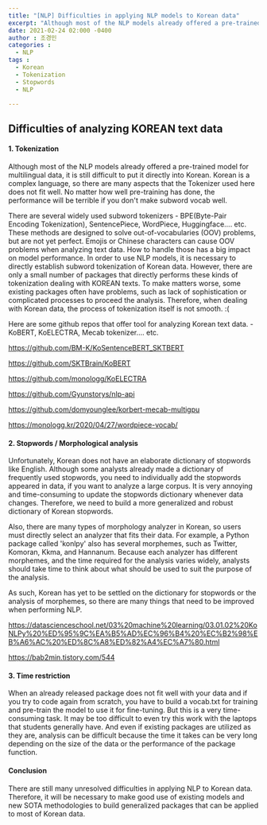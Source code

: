 ```yaml
---
title: "[NLP] Difficulties in applying NLP models to Korean data"
excerpt: "Although most of the NLP models already offered a pre-trained model for multilingual data, it is still difficult to put it directly into Korean. Korean is a complex language, so there are many aspects that the Tokenizer used here does not fit well. No matter how well pre-training has done, the performance will be terrible if you don't make subword vocab well."
date: 2021-02-24 02:000 -0400
author : 조경민
categories :
  - NLP
tags :
  - Korean
  - Tokenization
  - Stopwords
  - NLP

---
```


## Difficulties of analyzing KOREAN text data



#### 1. Tokenization

Although most of the NLP models already offered a pre-trained model for multilingual data, it is still difficult to put it directly into Korean. Korean is a complex language, so there are many aspects that the Tokenizer used here does not fit well. No matter how well pre-training has done, the performance will be terrible if you don't make subword vocab well.

There are several widely used subword tokenizers - BPE(Byte-Pair Encoding Tokenization), SentencePiece, WordPiece, Huggingface.... etc. These methods are designed to solve out-of-vocabularies (OOV) problems, but are not yet perfect. Emojis or Chinese characters can cause OOV problems when analyzing text data. How to handle those has a big impact on model performance. In order to use NLP models, it is necessary to directly establish subword tokenization of Korean data. However, there are only a small number of packages that directly performs these kinds of tokenization dealing with KOREAN texts. To make matters worse, some existing packages often have problems, such as lack of sophistication or complicated processes to proceed the analysis. Therefore, when dealing with Korean data, the process of tokenization itself is not smooth. :(

Here are some github repos that offer tool for analyzing Korean text data. - KoBERT, KoELECTRA, Mecab tokenizer.... etc.

<https://github.com/BM-K/KoSentenceBERT_SKTBERT>

<https://github.com/SKTBrain/KoBERT>

<https://github.com/monologg/KoELECTRA>

<https://github.com/Gyunstorys/nlp-api>

<https://github.com/domyounglee/korbert-mecab-multigpu>

<https://monologg.kr/2020/04/27/wordpiece-vocab/>





#### 2. Stopwords / Morphological analysis

Unfortunately, Korean does not have an elaborate dictionary of stopwords like English. Although some analysts already made a dictionary of frequently used stopwords, you need to individually add the stopwords appeared in data, if you want to analyze a large corpus. It is very annoying and time-consuming to update the stopwords dictionary whenever data changes. Therefore, we need to build a more generalized and robust dictionary of Korean stopwords.

Also, there are many types of morphology analyzer in Korean, so users must directly select an analyzer that fits their data. For example, a Python package called 'konlpy' also has several morphemes, such as Twitter, Komoran, Kkma, and Hannanum. Because each analyzer has different morphemes, and the time required for the analysis varies widely, analysts should take time to think about what should be used to suit the purpose of the analysis.

As such, Korean has yet to be settled on the dictionary for stopwords or the analysis of morphemes, so there are many things that need to be improved when performing NLP.

<https://datascienceschool.net/03%20machine%20learning/03.01.02%20KoNLPy%20%ED%95%9C%EA%B5%AD%EC%96%B4%20%EC%B2%98%EB%A6%AC%20%ED%8C%A8%ED%82%A4%EC%A7%80.html>

<https://bab2min.tistory.com/544>





#### 3. Time restriction

When an already released package does not fit well with your data and if you try to code again from scratch, you have to build a vocab.txt for training and pre-train the model to use it for fine-tuning. But this is a very time-consuming task. It may be too difficult to even try this work with the laptops that students generally have. And even if existing packages are utilized as they are, analysis can be difficult because the time it takes can be very long depending on the size of the data or the performance of the package function.





#### Conclusion

There are still many unresolved difficulties in applying NLP to Korean data. Therefore, it will be necessary to make good use of existing models and new SOTA methodologies to build generalized packages that can be applied to most of Korean data.
